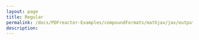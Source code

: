 ```yaml
---
layout: page
title: Regular
permalink: /docs/PDFreactor-Examples/compoundFormats/mathjax/jax/output/SVG/fonts/TeX/Size1/Regular/
description: 
---
```





